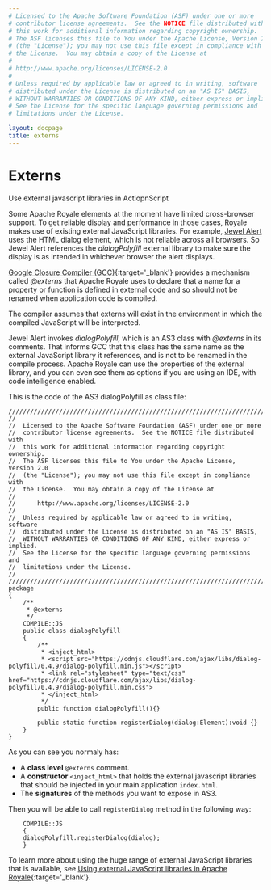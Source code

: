 ```yaml
---
# Licensed to the Apache Software Foundation (ASF) under one or more
# contributor license agreements.  See the NOTICE file distributed with
# this work for additional information regarding copyright ownership.
# The ASF licenses this file to You under the Apache License, Version 2.0
# (the "License"); you may not use this file except in compliance with
# the License.  You may obtain a copy of the License at
# 
# http://www.apache.org/licenses/LICENSE-2.0
# 
# Unless required by applicable law or agreed to in writing, software
# distributed under the License is distributed on an "AS IS" BASIS,
# WITHOUT WARRANTIES OR CONDITIONS OF ANY KIND, either express or implied.
# See the License for the specific language governing permissions and
# limitations under the License.

layout: docpage
title: externs
---
```


# Externs

Use external javascript libraries in ActiopnScript

Some Apache Royale elements at the moment have limited cross-browser support. To get reliable display and performance in those cases, Royale makes use of existing external JavaScript libraries. For example, [Jewel Alert](https://apache.github.io/royale-docs/component-sets/jewel/jewel-alert.html) uses the HTML dialog element, which is not reliable across all browsers. So Jewel Alert references the _dialogPolyfill_ external library to make sure the display is as intended in whichever browser the alert displays.

[Google Closure Compiler (GCC)](https://developers.google.com/closure/compiler/){:target='_blank'} provides a mechanism called _@externs_ that Apache Royale uses to declare that a name for a property or function is defined in external code and so should not be renamed when application code is compiled.

The compiler assumes that externs will exist in the environment in which the compiled JavaScript will be interpreted.

Jewel Alert invokes _dialogPolyfill_, which is an AS3 class with _@externs_ in its comments. That informs GCC that this class has the same name as the external JavaScript library it references, and is not to be renamed in the compile process. Apache Royale can use the properties of the external library, and you can even see them as options if you are using an IDE, with code intelligence enabled.

This is the code of the AS3 dialogPolyfill.as class file:

```as3
////////////////////////////////////////////////////////////////////////////////
//
//  Licensed to the Apache Software Foundation (ASF) under one or more
//  contributor license agreements.  See the NOTICE file distributed with
//  this work for additional information regarding copyright ownership.
//  The ASF licenses this file to You under the Apache License, Version 2.0
//  (the "License"); you may not use this file except in compliance with
//  the License.  You may obtain a copy of the License at
//
//      http://www.apache.org/licenses/LICENSE-2.0
//
//  Unless required by applicable law or agreed to in writing, software
//  distributed under the License is distributed on an "AS IS" BASIS,
//  WITHOUT WARRANTIES OR CONDITIONS OF ANY KIND, either express or implied.
//  See the License for the specific language governing permissions and
//  limitations under the License.
//
////////////////////////////////////////////////////////////////////////////////
package
{
	/**
	 * @externs
	 */
	COMPILE::JS
	public class dialogPolyfill
	{
		/** 
		 * <inject_html>
		 * <script src="https://cdnjs.cloudflare.com/ajax/libs/dialog-polyfill/0.4.9/dialog-polyfill.min.js"></script>
		 * <link rel="stylesheet" type="text/css" href="https://cdnjs.cloudflare.com/ajax/libs/dialog-polyfill/0.4.9/dialog-polyfill.min.css">
		 * </inject_html>
		 */
		public function dialogPolyfill(){}
		 
		public static function registerDialog(dialog:Element):void {}
	}
}
```

As you can see you normaly has:

* A __class level__ `@externs` comment.
* A __constructor__ `<inject_html>` that holds the external javascript libraries that should be injected in your main application `index.html`.
* The __signatures__ of the methods you want to expose in AS3.

Then you will be able to call `registerDialog` method in the following way:

```as3
    COMPILE::JS
    {
    dialogPolyfill.registerDialog(dialog);
    }
```

To learn more about using the huge range of external JavaScript libraries that is available, see [Using external JavaScript libraries in Apache Royale](https://royale.apache.org/using-external-javascript-libraries-in-apache-royale/){:target='_blank'}.
